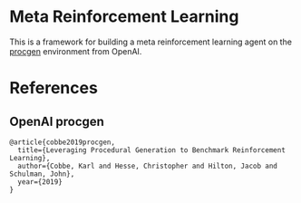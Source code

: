 # Meta Reinforcement Learning

This is a framework for building  a meta reinforcement learning agent on the 
[procgen](https://github.com/openai/procgen) environment from OpenAI.


# References

## OpenAI procgen
```
@article{cobbe2019procgen,
  title={Leveraging Procedural Generation to Benchmark Reinforcement Learning},
  author={Cobbe, Karl and Hesse, Christopher and Hilton, Jacob and Schulman, John},
  year={2019}
}
```
